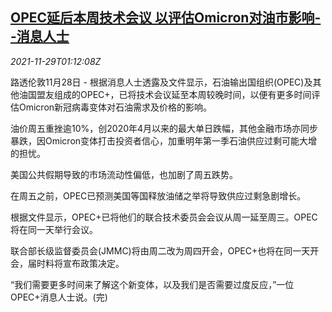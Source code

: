 <!--1638149462000-->
[OPEC延后本周技术会议 以评估Omicron对油市影响--消息人士](https://cn.reuters.com/article/opec-sources-1128-sun-idCNKBS2IE02Z)
------

<div><i>2021-11-29T01:12:08Z</i></div><p>路透伦敦11月28日 - 根据消息人士透露及文件显示，石油输出国组织(OPEC)及其他油国盟友组成的OPEC+，已将技术会议延至本周较晚时间，以便有更多时间评估Omicron新冠病毒变体对石油需求及价格的影响。</p><p>油价周五重挫逾10%，创2020年4月以来的最大单日跌幅，其他金融市场亦同步暴跌，因Omicron变体打击投资者信心，加重明年第一季石油供应过剩可能大增的担忧。</p><p>美国公共假期导致的市场流动性偏低，也加剧了周五跌势。</p><p>在周五之前，OPEC已预测美国等国释放油储之举将导致供应过剩急剧增长。</p><p>根据文件显示，OPEC+已将他们的联合技术委员会会议从周一延至周三。OPEC将在同一天举行会议。</p><p>联合部长级监督委员会(JMMC)将由周二改为周四开会，OPEC+也将在同一天开会，届时料将宣布政策决定。</p><p>“我们需要更多时间来了解这个新变体，以及我们是否需要过度反应，”一位OPEC+消息人士说。(完)</p>
